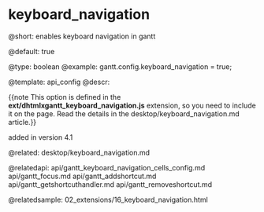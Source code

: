 keyboard_navigation
=============

@short:
	enables keyboard navigation in gantt

@default: true

@type: boolean
@example: 
gantt.config.keyboard_navigation = true;

@template:	api_config
@descr:

{{note This option is defined in the **ext/dhtmlxgantt_keyboard_navigation.js** extension, so you need to include it on the page. Read the details in the desktop/keyboard_navigation.md article.}}





added in version 4.1

@related:
desktop/keyboard_navigation.md

@relatedapi:
api/gantt_keyboard_navigation_cells_config.md
api/gantt_focus.md
api/gantt_addshortcut.md
api/gantt_getshortcuthandler.md
api/gantt_removeshortcut.md

@relatedsample:
02_extensions/16_keyboard_navigation.html